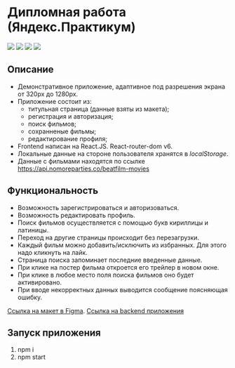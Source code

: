 # Дипломная работа (Яндекс.Практикум)

![](https://shields.io/badge/-HTML-orange) 
![](https://shields.io/badge/-CSS-blue)
![](https://shields.io/badge/-JavaScript-yellow)
![](https://shields.io/badge/-React.JS-05D9FF)

## Описание

- Демонстративное приложение, адаптивное под разрешения экрана от 320px до 1280px.
- Приложение состоит из:
    - титульная страница (данные взяты из макета);
    - регистрация и авторизация;
    - поиск фильмов;
    - сохранненые фильмы;
    - редактирование профиля;
 - Frontend написан на React.JS. React-router-dom v6.
 - Локальные данные на стороне пользователя хранятся в *localStorage*.
 - Данные с фильмами находятся по ссылке https://api.nomoreparties.co/beatfilm-movies

## Функциональность

* Возможность зарегистрироваться и авторизоваться.
* Возможность редактировать профиль.
* Поиск фильмов осуществляется с помощью букв кириллицы и латиницы. 
* Переход на другие страницы происходит без перезагрузки. 
* Каждый фильм можно добавить/исключить из избранных. Для этого надо кликнуть на лайк.
* Страница поиска запоминает последние введенные данные. 
* При клике на постер фильма откроется его трейлер в новом окне.
* При клике в любое место поля поиска фильмов оно будет активировано.
* При вводе некорректных данных выводится сообщение поясняющая ошибку. 

[Ссылка на макет в Figma](https://www.figma.com/file/cASM20ikAsPlTi2doec68Q/Diploma?node-id=932%3A3320).
[Ссылка на backend приложения](https://github.com/tyt34/movies-explorer-api)

## Запуск приложения
1. npm i
2. npm start

